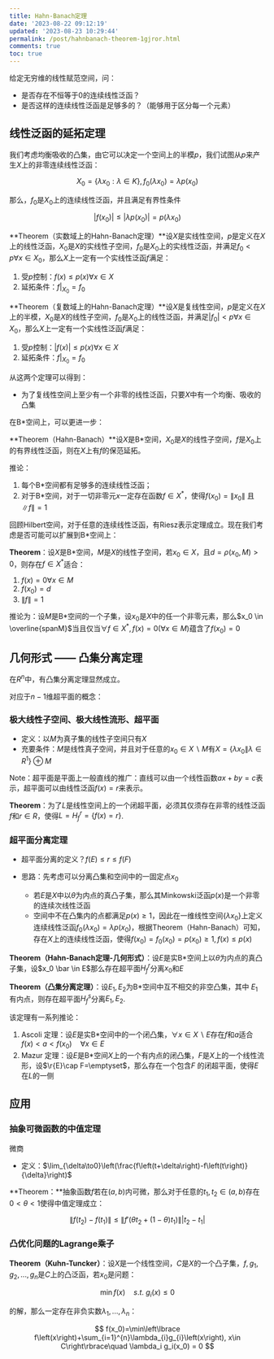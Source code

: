 ```yaml
---
title: Hahn-Banach定理
date: '2023-08-22 09:12:19'
updated: '2023-08-23 10:29:44'
permalink: /post/hahnbanach-theorem-1gjror.html
comments: true
toc: true
---
```



 给定无穷维的线性赋范空间，问：

* 是否存在不恒等于0的连续线性泛函？
* 是否这样的连续线性泛函是足够多的？（能够用于区分每一个元素）

## 线性泛函的延拓定理

我们考虑均衡吸收的凸集，由它可以决定一个空间上的半模$p$，我们试图从$p$来产生$X$上的非零连续线性泛函：

$$
X_0 = \{ \lambda x_0 : \lambda \in K\}, f_0(\lambda x_0) = \lambda p(x_0)
$$

那么，$f_0$是$X_0$上的连续线性泛函，并且满足有界性条件

$$
| f(x_0) | \le | \lambda p(x_0)| = p(\lambda x_0)
$$

**Theorem（实数域上的Hahn-Banach定理）**设$X$是实线性空间，$p$是定义在$X$上的线性泛函，$X_0$是$X$的实线性子空间，$f_0$是$X_0$上的实线性泛函，并满足$f_0 < p\forall x \in X_0$，那么$X$上一定有一个实线性泛函$f$满足：

1. 受$p$控制：$f(x) \le p(x) \forall x\in X$​
2. 延拓条件：$f|_{X_0} = f_0$

**Theorem（复数域上的Hahn-Banach定理）**设$X$是复线性空间，$p$是定义在$X$上的半模，$X_0$是$X$的线性子空间，$f_0$是$X_0$上的线性泛函，并满足$|f_0| < p\forall x \in X_0$，那么$X$上一定有一个实线性泛函$f$满足：

1. 受$p$控制：$|f(x)| \le p(x) \forall x\in X$
2. 延拓条件：$f|_{X_0} = f_0$

从这两个定理可以得到：

* 为了复线性空间上至少有一个非零的线性泛函，只要$X$中有一个均衡、吸收的凸集

在B*空间上，可以更进一步：

**Theorem（Hahn-Banach）**设$X$是B*空间，$X_0$是$X$的线性子空间，$f$是$X_0$上的有界线性泛函，则在$X$上有$f$的保范延拓。

推论：

1. 每个B*空间都有足够多的连续线性泛函；
2. 对于B*空间，对于一切非零元$x$一定存在函数$f\in X ^ *$，使得$f(x_0) = \| x _ 0 \|$ 且 $\| f \| = 1$​

回顾Hilbert空间，对于任意的连续线性泛函，有Riesz表示定理成立。现在我们考虑是否可能可以扩展到B*空间上：

**Theorem**：设$X$是B*空间，$M$是$X$的线性子空间，若$x_0 \in X$，且$d = \rho (x_0 ,M ) >0$，则存在$f \in X ^ *$适合：

1. $f(x) = 0 \forall x \in M$​
2. $f(x_0) = d$​
3. $\| f\| = 1$​

推论为：设$M$是B*空间的一个子集，设$x_0$是$X$中的任一个非零元素，那么$x_0 \in \overline{spanM}$当且仅当$\forall f \in X^ * ,f(x) = 0(\forall x\in M)$蕴含了$f(x_0) = 0$

## 几何形式 —— 凸集分离定理

在$R^n$中，有凸集分离定理显然成立。

对应于$n-1$维超平面的概念：

### 极大线性子空间、极大线性流形、超平面

* 定义：以$M$为真子集的线性子空间只有$X$​
* 充要条件：$M$是线性真子空间，并且对于任意的$x_0\in X \backslash M$有$X=\{\lambda x_0\|\lambda\in R^1\}\oplus M$​

Note：超平面是平面上一般直线的推广：直线可以由一个线性函数$a x + by = c$表示，超平面可以由线性泛函$f(x) = r$来表示。

**Theorem**：为了$L$是线性空间上的一个闭超平面，必须其仅须存在非零的线性泛函$f$和$r \in R$，使得$L = H_f^r = \{ f(x) = r \}$.

### 超平面分离定理

* 超平面分离的定义？$f(E) \le r \le f(F)$
* 思路：先考虑可以分离凸集和空间中的一固定点$x_0$  

  * 若$E$是$X$中以$\theta$为内点的真凸子集，那么其Minkowski泛函$p(x)$是一个非零的连续次线性泛函
  * 空间中不在凸集内的点都满足$p(x) \ge 1$，因此在一维线性空间$\{ \lambda x_0 \}$上定义连续线性泛函$f_0 (\lambda x_0 ) = \lambda p(x_0)$，根据Theorem（Hahn-Banach）可知，存在$X$上的连续线性泛函，使得$f(x_0) = f_0(x_0) = p(x_0) \ge 1, f(x) \le p(x)$​

**Theorem（Hahn-Banach定理-几何形式）**：设$E$是实B*空间上以$\theta$为内点的真凸子集，设$x_0 \bar \in E$那么存在超平面$H _ f ^r$分离$x_0$和$E$​

**Theorem（凸集分离定理）**：设$E_1, E_2$为B*空间中互不相交的非空凸集，其中 $E_1$ 有内点，则存在超平面$H_f ^ s$分离$E_1, E_2$.

该定理有一系列推论：

1. Ascoli 定理：设$E$是实B*空间中的一个闭凸集，$\forall x \in X \backslash E$存在$f$和$a$适合$f(x) < a < f(x_0) \quad \forall x \in E$​
2. Mazur 定理：设$E$是B*空间$X$上的一个有内点的闭凸集，$F$是$X$上的一个线性流形，设$\r{E}\cap F=\emptyset$，那么存在一个包含$F$ 的闭超平面，使得$E$在$L$的一侧

## 应用

### 抽象可微函数的中值定理

微商

* 定义：$\lim_{\delta\to0}\left(\frac{f\left(t+\delta\right)-f\left(t\right)}{\delta}\right)$

**Theorem：**抽象函数$f$若在$(a, b)$内可微，那么对于任意的$t_1, t_2 \in (a, b)$存在$0 < \theta < 1$使得中值定理成立：

$$
\| f(t_2) - f(t_1) \|\le \| f'(\theta t_2 + (1-\theta) t_1 )\| | t_2 - t_1|
$$

### 凸优化问题的Lagrange乘子

**Theorem（Kuhn-Tuncker）**：设$X$是一个线性空间，$C$是$X$的一个凸子集，$f, g_1, g_2, ..., g_n$是$C$上的凸泛函，若$x_0$是问题：

$$
\min f(x)\quad s.t.\ g_i (x) \le 0
$$

的解，那么一定存在非负实数$\lambda_1, ..., \lambda _n$：

$$
f(x_0)=\min\left\lbrace f\left(x\right)+\sum_{i=1}^{n}\lambda_{i}g_{i}\left(x\right), x\in C\right\rbrace\quad \lambda_i g_i(x_0) = 0
$$

###
